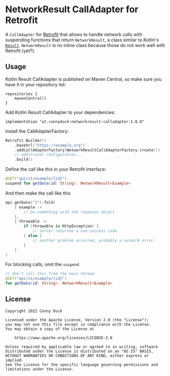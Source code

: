 # NetworkResult CallAdapter for Retrofit

A `CallAdapter` for [Retrofit](https://github.com/square/retrofit) that allows to handle network calls with suspending functions that return `NetworkResult`, a class similar to Kotlin's [`Result`](https://kotlinlang.org/api/latest/jvm/stdlib/kotlin/-result/).
`NetworkResult` is no inline class because those do not work well with Retrofit (yet?).

## Usage

Kotlin Result CallAdapter is published on Maven Central, so make sure you have it in your repository list:

```
repositories {
    mavenCentral()
}
```

Add Kotlin Result CallAdapter to your dependencies:

```
implementation "at.connyduck:networkresult-calladapter:1.0.0"
```

Install the CallAdapterFactory:

```Kotlin
Retrofit.Builder()
    .baseUrl("https://example.org")
    .addCallAdapterFactory(NetworkResultCallAdapterFactory.create())
    // additional configuration...
    .build()
```

Define the call like this in your Retrofit interface:

```Kotlin
@GET("api/v1/example/{id}")
suspend fun getData(id: String): NetworkResult<Example>
```

And then make the call like this

```Kotlin
api.getData("1").fold(
    { example ->
        // Do something with the response object
    },
    { throwable ->
        if (throwable is HttpException) {
            // server returned a non-success code
        } else {
            // another problem occurred, probably a network error
        }
    }
)
```

For blocking calls, omit the `suspend`

```Kotlin
// don't call this from the main thread
@GET("api/v1/example/{id}")
fun getData(id: String): NetworkResult<Example>
```

## License

```
Copyright 2022 Conny Duck

Licensed under the Apache License, Version 2.0 (the "License");
you may not use this file except in compliance with the License.
You may obtain a copy of the License at

    https://www.apache.org/licenses/LICENSE-2.0

Unless required by applicable law or agreed to in writing, software
distributed under the License is distributed on an "AS IS" BASIS,
WITHOUT WARRANTIES OR CONDITIONS OF ANY KIND, either express or implied.
See the License for the specific language governing permissions and
limitations under the License.
```
